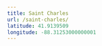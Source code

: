 ```yaml
---
title: Saint Charles
url: /saint-charles/
latitude: 41.9139509
longitude: -88.31253000000001
---
```

